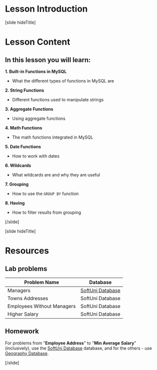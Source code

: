 # Lesson Introduction

[slide hideTitle]

# Lesson Content

## In this lesson you will learn:

**1. Built-in Functions in MySQL**
- What the different types of functions in MySQL are

**2. String Functions**
- Different functions used to manipulate strings

**3. Aggregate Functions**
- Using aggregate functions

**4. Math Functions**
- The math functions integrated in MySQL

**5. Date Functions**
- How to work with dates

**6. Wildcards**
- What wildcards are and why they are useful

**7. Grouping**
- How to use the `GROUP BY` function

**8. Having**
- How to filter results from grouping
    
[/slide]

[slide hideTitle]
# Resources

## Lab problems

|**Problem Name**|**Database**|
|---|---|
|Managers|[SoftUni Database](https://videos.softuni.org/resources/java/java-mysql/soft_uni_database_subqueries_and_JOINs_lab.zip)|
|Towns Addresses|SoftUni Database|
|Employees Without Managers|SoftUni Database|
|Higher Salary|SoftUni Database|


## Homework

For problems from "**Employee Address**" to "**Min Average Salary**" (inclusively), use the [SoftUni Database](https://videos.softuni.org/resources/java/java-mysql/soft_uni_database_subqueries_and_JOINs_homework.zip) database, and for the others - use [Geography Database](https://videos.softuni.org/resources/java/java-mysql/geography_database_subqueries_and_JOINs_.zip).

[/slide]